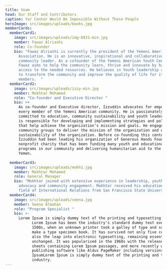 ```yaml
---
title: team
head: Our Staff and Contributors
caption: Yar Center Would Be Impossible Without These People
heroImage: src/images/uploads/books.jpg
memberCards:
  memberCard1:
    image: src/images/uploads/img-6931-min.jpg
    member: Fawaz Alriashi
    role: Co-founder
    bio: "Fawaz Alriashi is currently the president of the Yemeni American
      Association. He is an innovative, inspirational and collaborative
      community leader. As a cofounder of the Yemeni American Youth Center,
      Fawaz aims to help the community learn, thrive and innovate by having
      access to the needed resources. He believes in Youth leadership and power
      to transform the community and improve the quality of life for its
      members.  "
  memberCard2:
    image: src/images/uploads/izzy-min.jpg
    member: Mokhtar Mohamed
    role: "Co-founder and Executive Director "
    bio: >+
      As co-founder and Executive director, Izzuddin advocates for empowering
      every member of the Yemeni American community. He is passionately
      committed to education, community sustainability and youth leadership.He
      is responsible for developing and implementing strategies and policies
      that help achieve the organization’s mission and goals. He engages with
      community groups to deliver the mission of the organization and ensure the
      sustainability of the organization. Before co-founding this center,
      Izzuddin had been leading his organization of Generous Hands Foundation, a
      nonprofit charity that has been funding many youth and educational
      programs in our community and delivering humanitarian aid to the people of
      Yemen.  
       
  memberCard3:
    image: src/images/uploads/mokh1.jpg
    member: Mokhtar Mohamed
    role: General Manager
    bio: "Mokhtar joined with extensive experience in leadership, youth development,
      advocacy and community engagement. Mokhtar received his education in the
      field of International Relations from San Francisco State University. "
  memberCard4:
    image: src/images/uploads/seena.jpg
    member: Seena Almahan
    role: "Program Specialist "
    bio: >-
      Lorem Ipsum is simply dummy text of the printing and typesetting industry.
            Lorem Ipsum has been the industry's standard dummy text ever since the
            1500s, when an unknown printer took a galley of type and scrambled it to
            make a type specimen book. It has survived not only five centuries, but
            also the leap into electronic typesetting, remaining essentially
            unchanged. It was popularised in the 1960s with the release of Letraset
            sheets containing Lorem Ipsum passages, and more recently with desktop
            publishing software like Aldus PageMaker including versions of Lorem
            IpsumLorem Ipsum is simply dummy text of the printing and typesetting
            industry.
---
```

